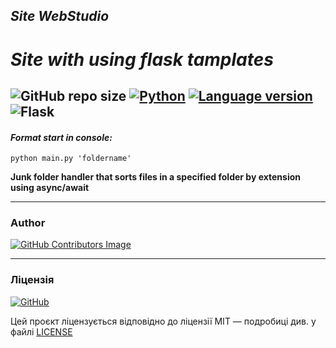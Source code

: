 ## *Site WebStudio*
# *Site with using flask tamplates*

![GitHub repo size](https://img.shields.io/badge/repo%20size-8.22%20mB-pink?&style=plastic)
[![Python](https://img.shields.io/badge/python-3670A0?style=for-the-badge&logo=python&logoColor=ffdd54)](https://www.python.org)
[![Language version](https://img.shields.io/badge/version-3.9-red?&style=plastic)](https://www.python.org/downloads/)
![Flask](https://img.shields.io/badge/flask-%23000.svg?style=for-the-badge&logo=flask&logoColor=white)
---

#### *Format start in console:*
    python main.py 'foldername'

**Junk folder handler that sorts files in a specified folder by extension using async/await**

---

### Author
[![GitHub Contributors Image](https://contrib.rocks/image?repo=LeadShadow/hw6web)](https://github.com/LeadShadow)

---
### Ліцензія

[![GitHub](https://img.shields.io/github/license/LeadShadow/hw6web)](https://github.com/LeadShadow/hw6web/blob/main/LICENSE)

Цей проєкт ліцензується відповідно до ліцензії MIT — подробиці див. у файлі [LICENSE](https://github.com/LeadShadow/hw6web/blob/main/LICENSE) 
